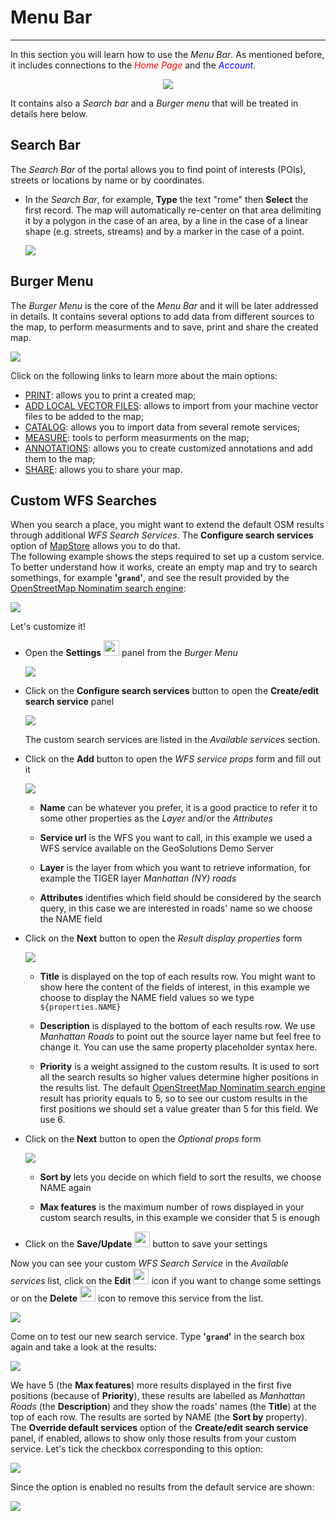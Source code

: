# Menu Bar
**********

In this section you will learn how to use the *Menu Bar*. As mentioned before, it includes connections to the <span style="color:red">*Home Page*</span> and the <span style="color:blue">*Account*</span>.

   <p align = "center" > <img src="../img/menu-bar.jpg" style="max-width:500px;" /></p>

It contains also a *Search bar* and a *Burger menu* that will be treated in details here below.

Search Bar
----------
The *Search Bar* of the portal allows you to find point of interests (POIs), streets or locations by name or by coordinates.

* In the *Search Bar*, for example, **Type** the text "rome" then **Select** the first record. The map will automatically re-center on that area delimiting it by a polygon in the case of an area, by a line in the case of a linear shape (e.g. streets, streams) and by a marker in the case of a point.

    <img src="../img/rome.jpg" style="max-width:650px;" />

Burger Menu
-----------
The *Burger Menu* is the core of the *Menu Bar* and it will be later addressed in details. It contains several options to add data from different sources to the map, to perform measurments and to save, print and share the created map.

<img src="../img/menu-options.jpg" style="max-height:500px;" />

<br>

Click on the following links to learn more about the main options:

* [PRINT](print.md): allows you to print a created map;
* [ADD LOCAL VECTOR FILES](local-files.md): allows to import from your machine vector files to be added to  the map;
* [CATALOG](catalog.md): allows you to import data from several remote services;
* [MEASURE](measure.md): tools to perform measurments on the map;
* [ANNOTATIONS](annotations.md): allows you to create customized annotations and add them to the map;
* [SHARE](share.md): allows you to share your map.

Custom WFS Searches
-------------------

When you search a place, you might want to extend the default OSM results through additional *WFS Search Services*. The **Configure search services** option of [MapStore](https://mapstore2.geo-solutions.it/mapstore/#/) allows you to do that.
<br>
The following example shows the steps required to set up a custom service.
<br>
To better understand how it works, create an empty map and try to search somethings, for example **'`grand`'**, and see the result provided by the [OpenStreetMap Nominatim search engine](https://nominatim.openstreetmap.org/):

<img src="../img/default-osm-search.jpg" />

Let's customize it!

* Open the **Settings** <img src="../img/settings-icon.jpg" style="width:25px" /> panel from the *Burger Menu*

    <img src="../img/settings-panel.jpg" style="max-height:500px;" />

* Click on the **Configure search services** button to open the **Create/edit search service** panel

    <img src="../img/create-edit-service-panel.jpg" style="max-height:500px;" />

    The custom search services are listed in the *Available services* section.

* Click on the **Add** button to open the *WFS service props* form and fill out it

    <img src="../img/wfs-service-props-form.jpg" style="max-height:500px;" />

    - **Name** can be whatever you prefer, it is a good practice to refer it to some other properties as the *Layer* and/or the *Attributes*

    - **Service url** is the WFS you want to call, in this example we used a WFS service available on the GeoSolutions Demo Server

    - **Layer** is the layer from which you want to retrieve information, for example the TIGER layer *Manhattan (NY) roads*

    - **Attributes** identifies which field should be considered by the search query, in this case we are interested in roads' name so we choose the NAME field

* Click on the **Next** button to open the *Result display properties* form

    <img src="../img/result-display-properties-form.jpg" style="max-height:500px;" />

    - **Title** is displayed on the top of each results row. You might want to show here the content of the fields of interest, in this example we choose to display the NAME field values so we type `${properties.NAME}`

    - **Description** is displayed to the bottom of each results row. We use *Manhattan Roads* to point out the source layer name but feel free to change it. You can use the same property placeholder syntax here.

    - **Priority** is a weight assigned to the custom results. It is used to sort all the search results so higher values determine higher positions in the results list. The default [OpenStreetMap Nominatim search engine](https://nominatim.openstreetmap.org/) result has priority equals to 5, so to see our custom results in the first positions we should set a value greater than 5 for this field. We use 6.

* Click on the **Next** button to open the *Optional props* form

    <img src="../img/optional-props-form.jpg" style="max-height:500px;" />

    - **Sort by** lets you decide on which field to sort the results, we choose NAME again

    - **Max features** is the maximum number of rows displayed in your custom search results, in this example we consider that 5 is enough

* Click on the **Save/Update** <img src="../img/save-update-button.jpg" style="height:25px" /> button to save your settings

Now you can see your custom *WFS Search Service* in the *Available services* list, click on the **Edit** <img src="../img/edit-service-icon.jpg" style="height:25px" /> icon if you want to change some settings or on the **Delete** <img src="../img/delete-service-icon.jpg" style="height:25px" /> icon to remove this service from the list.

<img src="../img/wfs-services-list.jpg" style="max-height:500px;" />

Come on to test our new search service. Type **'`grand`'** in the search box again and take a look at the results:

<img src="../img/custom-search-results.jpg" style="max-height:500px;" />

We have 5 (the **Max features**) more results displayed in the first five positions (because of **Priority**), these results are labelled as *Manhattan Roads* (the **Description**) and they show the roads' names (the **Title**) at the top of each row. The results are sorted by NAME (the **Sort by** property).
<br>
The **Override default services** option of the **Create/edit search service** panel, if enabled, allows to show only those results from your custom service. Let's tick the checkbox corresponding to this option:

<img src="../img/override-default-service.jpg" style="max-height:500px;" />

Since the option is enabled no results from the default service are shown:

<img src="../img/override-default-service-results.jpg" style="max-height:500px;" />

